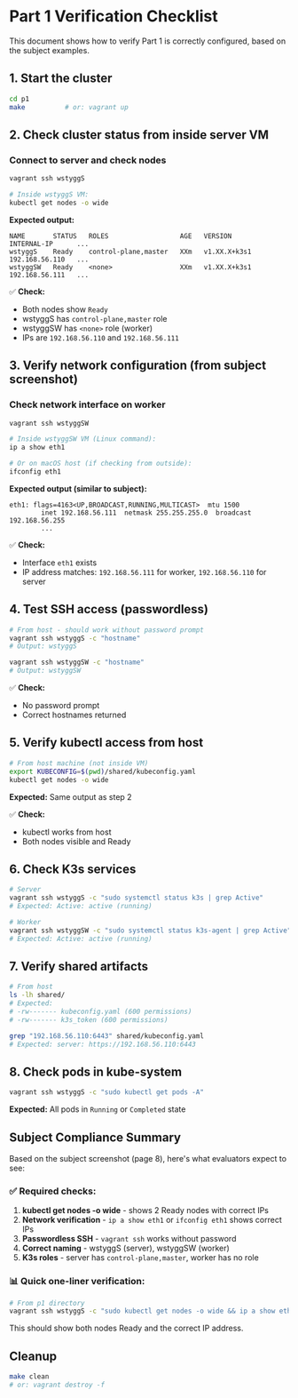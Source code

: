 # Part 1 Verification Checklist

This document shows how to verify Part 1 is correctly configured, based on the subject examples.

## 1. Start the cluster

```bash
cd p1
make          # or: vagrant up
```

## 2. Check cluster status from inside server VM

### Connect to server and check nodes
```bash
vagrant ssh wstyggS

# Inside wstyggS VM:
kubectl get nodes -o wide
```

**Expected output:**
```
NAME       STATUS   ROLES                  AGE   VERSION        INTERNAL-IP      ...
wstyggS    Ready    control-plane,master   XXm   v1.XX.X+k3s1   192.168.56.110   ...
wstyggSW   Ready    <none>                 XXm   v1.XX.X+k3s1   192.168.56.111   ...
```

✅ **Check:**
- Both nodes show `Ready`
- wstyggS has `control-plane,master` role
- wstyggSW has `<none>` role (worker)
- IPs are `192.168.56.110` and `192.168.56.111`

## 3. Verify network configuration (from subject screenshot)

### Check network interface on worker
```bash
vagrant ssh wstyggSW

# Inside wstyggSW VM (Linux command):
ip a show eth1

# Or on macOS host (if checking from outside):
ifconfig eth1
```

**Expected output (similar to subject):**
```
eth1: flags=4163<UP,BROADCAST,RUNNING,MULTICAST>  mtu 1500
        inet 192.168.56.111  netmask 255.255.255.0  broadcast 192.168.56.255
        ...
```

✅ **Check:**
- Interface `eth1` exists
- IP address matches: `192.168.56.111` for worker, `192.168.56.110` for server

## 4. Test SSH access (passwordless)

```bash
# From host - should work without password prompt
vagrant ssh wstyggS -c "hostname"
# Output: wstyggS

vagrant ssh wstyggSW -c "hostname"  
# Output: wstyggSW
```

✅ **Check:**
- No password prompt
- Correct hostnames returned

## 5. Verify kubectl access from host

```bash
# From host machine (not inside VM)
export KUBECONFIG=$(pwd)/shared/kubeconfig.yaml
kubectl get nodes -o wide
```

**Expected:** Same output as step 2

✅ **Check:**
- kubectl works from host
- Both nodes visible and Ready

## 6. Check K3s services

```bash
# Server
vagrant ssh wstyggS -c "sudo systemctl status k3s | grep Active"
# Expected: Active: active (running)

# Worker  
vagrant ssh wstyggSW -c "sudo systemctl status k3s-agent | grep Active"
# Expected: Active: active (running)
```

## 7. Verify shared artifacts

```bash
# From host
ls -lh shared/
# Expected:
# -rw------- kubeconfig.yaml (600 permissions)
# -rw------- k3s_token (600 permissions)

grep "192.168.56.110:6443" shared/kubeconfig.yaml
# Expected: server: https://192.168.56.110:6443
```

## 8. Check pods in kube-system

```bash
vagrant ssh wstyggS -c "sudo kubectl get pods -A"
```

**Expected:** All pods in `Running` or `Completed` state

## Subject Compliance Summary

Based on the subject screenshot (page 8), here's what evaluators expect to see:

### ✅ Required checks:
1. **kubectl get nodes -o wide** - shows 2 Ready nodes with correct IPs
2. **Network verification** - `ip a show eth1` or `ifconfig eth1` shows correct IPs
3. **Passwordless SSH** - `vagrant ssh` works without password
4. **Correct naming** - wstyggS (server), wstyggSW (worker)
5. **K3s roles** - server has `control-plane,master`, worker has no role

### 📊 Quick one-liner verification:

```bash
# From p1 directory
vagrant ssh wstyggS -c "sudo kubectl get nodes -o wide && ip a show eth1 | grep 'inet 192'"
```

This should show both nodes Ready and the correct IP address.

## Cleanup

```bash
make clean
# or: vagrant destroy -f
```
